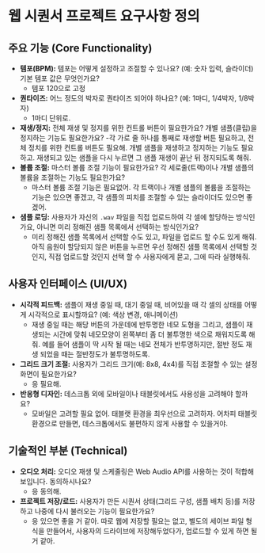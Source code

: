 # 웹 시퀀서 프로젝트 요구사항 정의

## 주요 기능 (Core Functionality)
- **템포(BPM):** 템포는 어떻게 설정하고 조절할 수 있나요? (예: 숫자 입력, 슬라이더) 기본 템포 값은 무엇인가요?
    -   템포 120으로 고정
- **퀀타이즈:** 어느 정도의 박자로 퀀타이즈 되어야 하나요? (예: 1마디, 1/4박자, 1/8박자)
    - 1마디 단위로.
- **재생/정지:** 전체 재생 및 정지를 위한 컨트롤 버튼이 필요한가요? 개별 샘플(클립)을 정지하는 기능도 필요한가요?
    -각 가로 줄 하나를 통째로 재생할 버튼 필요하고, 전체 정치를 위한 컨트롤 버튼도 필요해. 개별 샘플을 재생하고 정지하는 기능도 필요하고. 재생되고 있는 샘플을 다시 누르면 그 샘플 재생이 끝난 뒤 정지되도록 해줘.
- **볼륨 조절:** 마스터 볼륨 조절 기능이 필요한가요? 각 세로줄(트랙)이나 개별 샘플의 볼륨을 조절하는 기능도 필요한가요?
    - 마스터 볼륨 조절 기능은 필요없어. 각 트랙이나 개별 샘플의 볼륨을 조절하는 기능은 있으면 좋겠고, 각 샘플의 피치를 조절할 수 있는 슬라이더도 있으면 좋겠어.
- **샘플 로딩:** 사용자가 자신의 `.wav` 파일을 직접 업로드하여 각 셀에 할당하는 방식인가요, 아니면 미리 정해진 샘플 목록에서 선택하는 방식인가요?
    - 미리 정해진 샘플 목록에서 선택할 수도 있고, 파일을 업로드 할 수도 있게 해줘. 아직 음원이 할당되지 않은 버튼을 누르면 우선 정해진 샘플 목록에서 선택할 것인지, 직접 업로드할 것인지 선택 할 수 사용자에게 묻고, 그에 따라 실행해줘.

## 사용자 인터페이스 (UI/UX)
- **시각적 피드백:** 샘플이 재생 중일 때, 대기 중일 때, 비어있을 때 각 셀의 상태를 어떻게 시각적으로 표시할까요? (예: 색상 변경, 애니메이션)
    - 재생 중일 때는 해당 버튼의 가운데에 반투명한 네모 도형을 그리고, 샘플이 재생되는 시간에 맞춰 네모모양이 왼쪽부터 좀 더 불투명한 색으로 채워지도록 해줘. 예를 들어 샘플이 딱 시작 될 때는 네모 전체가 반투명하지만, 절반 정도 재생 되었을 때는 절반정도가 불투명하도록. 
- **그리드 크기 조절:** 사용자가 그리드 크기(예: 8x8, 4x4)를 직접 조절할 수 있는 설정 화면이 필요한가요?
    - 응 필요해.
- **반응형 디자인:** 데스크톱 외에 모바일이나 태블릿에서도 사용성을 고려해야 할까요?
    - 모바일은 고려할 필요 없어. 태블랫 환경을 최우선으로 고려하자. 어차피 태블릿 환경으로 만들면, 데스크톱에서도 불편하지 않게 사용할 수 있을거야. 

## 기술적인 부분 (Technical)
- **오디오 처리:** 오디오 재생 및 스케줄링은 Web Audio API를 사용하는 것이 적합해 보입니다. 동의하시나요?
    - 응 동의해.
- **프로젝트 저장/로드:** 사용자가 만든 시퀀서 상태(그리드 구성, 샘플 배치 등)를 저장하고 나중에 다시 불러오는 기능이 필요한가요?
    - 응 있으면 좋을 거 같아. 따로 웹에 저장할 필요는 없고, 별도의 세이브 파일 형식을 만들어서, 사용자의 드라이브에 저장해두었다가, 업로드할 수 있게 하면 될 거 같아. 

